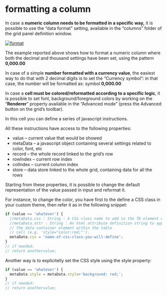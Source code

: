 # formatting a column

In case a **numeric column needs to be formatted in a specific way,** it is possible to use the “data format” setting, available in the “columns” folder of the grid panel definition window.

[![format](http://4wsplatform.org/wp-content/uploads/2015/12/format-1024x241.jpeg)](http://4wsplatform.org/wp-content/uploads/2015/12/format.jpeg)

The example reported above shows how to format a numeric column where both the decimal and thousand settings have been set, using the pattern **0,000.00**

In case of a simple **number formatted with a currency value**, the easiest way to do that with 2 decimal digits is to set the “Currency symbol”: in that case, the number will be formatted as: symbol **0,000.00**

In case a **cell must be colored/reformatted according to a specific logic**, it is possible to set font, background/foreground colors by working on the “**Renderer**” property available in the “Advanced mode” \(press the Advanced button on the grid’s toolbar\).

In this cell you can define a series of javascript instructions.

All these instructions have access to the following properties:

* value – current value that would be showed
* metaData – a javascript object containing several settings related to color, font, etc
* record – the whole record linked to the grid’s row
* rowIndex – current row index
* colIndex – current column index
* store – data store linked to the whole grid, containing data for all the rows

Starting from these properties, it is possible to change the default representation of the value passed in input and reformat it.

For instance, to change the color, you have first to the define a CSS class in your custom theme, then refer it as in the following snippet:

```javascript
if (value == 'whatever') {
  //metaData.css : String : A CSS class name to add to the TD element of the cell.
  //metaData.attr : String : An html attribute definition string to apply to
  // the data container element within the table
  // cell (e.g. 'style="color:red;"').
  metaData.css = 'name-of-css-class-you-will-define';
}
// if needed: 
// return anothervalue;
```

Another way is to explicitelly set the CSS style using the style property:

```javascript
if (value == 'whatever') {
  metaData.style = metaData.style+'background: red;';
}
// if needed: 
// return anothervalue;
```

